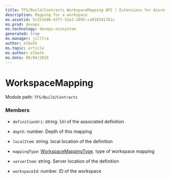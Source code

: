```yaml
---
title: TFS/Build/Contracts WorkspaceMapping API | Extensions for Azure DevOps Services
description: Mapping for a workspace
ms.assetid: 5c253e06-43f7-52e2-2895-ca9103417b1c
ms.prod: devops
ms.technology: devops-ecosystem
generated: true
ms.manager: jillfra
author: elbatk
ms.topic: article
ms.author: elbatk
ms.date: 08/04/2016
---
```


# WorkspaceMapping

Module path: `TFS/Build/Contracts`


### Members

* `definitionUri`: string. Uri of the associated definition

* `depth`: number. Depth of this mapping

* `localItem`: string. local location of the definition

* `mappingType`: [WorkspaceMappingType](./WorkspaceMappingType.md). type of workspace mapping

* `serverItem`: string. Server location of the definition

* `workspaceId`: number. ID of the workspace

